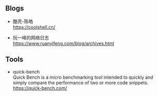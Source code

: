 ## Blogs  
- 酷壳-陈皓  
  https://coolshell.cn/

- 阮一峰的网络日志  
  https://www.ruanyifeng.com/blog/archives.html
  
## Tools  
- quick-bench  
  Quick Bench is a micro benchmarking tool intended to quickly and simply compare the performance of two or more code snippets.
  https://quick-bench.com/
